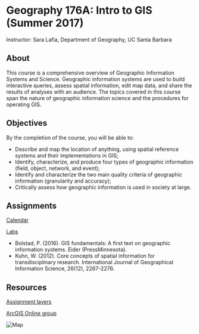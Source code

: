 # Geography 176A: Intro to GIS (Summer 2017)
Instructor: Sara Lafia, Department of Geography, UC Santa Barbara

## About
This course is a comprehensive overview of Geographic Information Systems and Science. Geographic information systems are used to build interactive queries, assess spatial information, edit map data, and share the results of analyses with an audience. The topics covered in this course span the nature of geographic information science and the procedures for operating GIS.

## Objectives
By the completion of the course, you will be able to:

* Describe and map the location of anything, using spatial reference systems and
their implementations in GIS;
* Identify, characterize, and produce four types of geographic information (field, object, network, and event);
* Identify and characterize the two main quality criteria of geographic information (granularity and accuracy);
* Critically assess how geographic information is used in society at large.

## Assignments
[Calendar](./Geog-176A-calendar.pdf)

[Labs](./labs)

- Bolstad, P. (2016). GIS fundamentals: A first text on geographic information systems. Eider (PressMinnesota).
- Kuhn, W. (2012). Core concepts of spatial information for transdisciplinary research. International Journal of Geographical Information Science, 26(12), 2267-2276.

## Resources
[Assignment layers](https://arcg.is/DXLXn)

[ArcGIS Online group](https://ucsb.maps.arcgis.com/home/group.html?id=ea47a9d75db54f9ca1ede92dadfcafdc#overview)

![Map](./images/ago_176A.png)